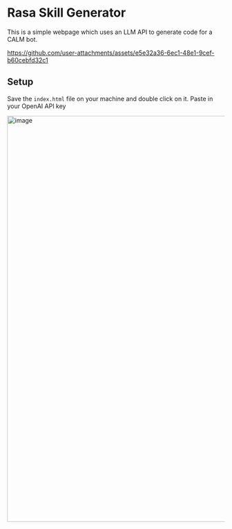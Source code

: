 # Rasa Skill Generator

This is a simple webpage which uses an LLM API to generate code for a CALM bot.

https://github.com/user-attachments/assets/e5e32a36-6ec1-48e1-9cef-b60cebfd32c1


## Setup

Save the `index.html` file on your machine and double click on it. 
Paste in your OpenAI API key

<img width="937" alt="image" src="https://github.com/user-attachments/assets/05b9ee7c-b566-41c5-a2ce-3ddbf9a3ed45">




